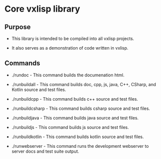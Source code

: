 # Core vxlisp library

## Purpose

* This library is intended to be compiled into all vxlisp projects.

* It also serves as a demonstration of code written in vxlisp.

## Commands

* ./rundoc - This command builds the documenation html.

* ./runbuildall - This command builds doc, cpp, js, java, C++, CSharp, and Kotlin source and test files.

* ./runbuildcpp - This command builds c++ source and test files.

* ./runbuildcsharp - This command builds csharp source and test files.

* ./runbuildjava - This command builds java source and test files.

* ./runbuildjs - This command builds js source and test files.

* ./runbuildkotlin - This command builds kotlin source and test files.

* ./runwebserver - This command runs the development webserver to server docs and test suite output.
